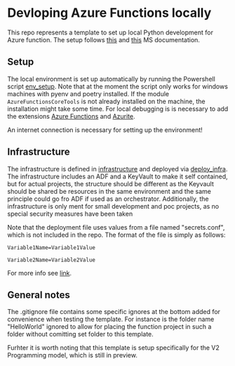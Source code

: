 # Devloping Azure Functions locally
This repo represents a template to set up local Python development for Azure function. The setup follows [this](https://learn.microsoft.com/en-us/azure/azure-functions/functions-develop-vs-code?tabs=python) and [this](https://learn.microsoft.com/en-us/azure/azure-functions/functions-develop-local) MS documentation.

## Setup
The local environment is set up automatically by running the Powershell script [env_setup](/utils/env_setup.ps1). Note that at the moment the script only works for windows machines with pyenv and poetry installed. If the module `AzureFunctionsCoreTools` is not already installed on the machine, the installation might take some time. For local debugging is is necessary to add the extensions [Azure Functions](https://marketplace.visualstudio.com/items?itemName=ms-azuretools.vscode-azurefunctions) and [Azurite](https://marketplace.visualstudio.com/items?itemName=Azurite.azurite).

An internet connection is necessary for setting up the environment!

## Infrastructure
The infrastructure is defined in [infrastructure](/infrastructure/) and deployed via [deploy_infra](/infrastructure/deploy_infra.ps1). The infrastructure includes an ADF and a KeyVault to make it self contained, but for actual projects, the structure should be different as the Keyvault should be shared be resources in the same environment and the same principle could go fro ADF if used as an orchestrator. Additionally, the infrastructure is only ment for small development and poc projects, as no special security measures have been taken

Note that the deployment file uses values from a file named "secrets.conf", which is not included in the repo. The format of the file is simply as follows:

`Variable1Name=Variable1Value`

`Variable2Name=Variable2Value`

For more info see [link](https://kyleparrish.com/blog/powershell-script-config-file/).

## General notes
The .gitignore file contains some specific ignores at the bottom added for convenience when testing the template. For instance is the folder name "HelloWorld" ignored to allow for placing the function project in such a folder without comitting set folder to this template.

Furhter it is worth noting that this template is setup specifically for the V2 Programming model, which is still in preview.